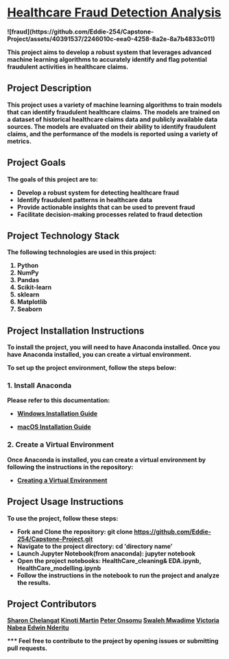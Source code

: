 <h1><u><b>Healthcare Fraud Detection Analysis<b></u></h1>
![fraud](https://github.com/Eddie-254/Capstone-Project/assets/40391537/2246010c-eea0-4258-8a2e-8a7b4833c011)

<p>This project aims to develop a robust system that leverages advanced machine learning algorithms to accurately identify and flag potential fraudulent activities in healthcare claims.</p>


## Project Description
This project uses a variety of machine learning algorithms to train models that can identify fraudulent healthcare claims. The models are trained on a dataset of historical healthcare claims data and publicly available data sources. The models are evaluated on their ability to identify fraudulent claims, and the performance of the models is reported using a variety of metrics.

## Project Goals
The goals of this project are to:
<ul>
<li>Develop a robust system for detecting healthcare fraud</li>
<li>Identify fraudulent patterns in healthcare data</li>
<li>Provide actionable insights that can be used to prevent fraud</li>
<li>Facilitate decision-making processes related to fraud detection</li>
</ul>


## Project Technology Stack
The following technologies are used in this project:
<ol>
<li>Python</li>
<li>NumPy</li>
<li>Pandas</li>
<li>Scikit-learn</li>
<li>sklearn</li>
<li>Matplotlib</li>
<li>Seaborn</li>
</ol>

## Project Installation Instructions

To install the project, you will need to have Anaconda installed. Once you have Anaconda installed, you can create a virtual environment.


To set up the project environment, follow the steps below:

### 1. Install Anaconda

Please refer to this documentation:

- [Windows Installation Guide](https://github.com/learn-co-curriculum/dsc-data-science-env-windows-installation.git)


- [macOS Installation Guide](https://github.com/learn-co-curriculum/dsc-data-science-env-mac-installation.git)


### 2. Create a Virtual Environment

Once Anaconda is installed, you can create a virtual environment by following the instructions in the repository:

- [Creating a Virtual Environment](https://github.com/learn-co-curriculum/dsc-data-science-env-config.git)



## Project Usage Instructions
To use the project, follow these steps:

- Fork and Clone the repository: git clone https://github.com/Eddie-254/Capstone-Project.git
- Navigate to the project directory: cd 'directory name'
- Launch Jupyter Notebook(from anaconda): jupyter notebook
- Open the project notebooks: HealthCare_cleaning& EDA.ipynb, HealthCare_modelling.ipynb
- Follow the instructions in the notebook to run the project and analyze the results.


## Project Contributors
[Sharon Chelangat](https://github.com/Chelangat-sharon) 
[Kinoti Martin](https://github.com/kinoti-m-martin) 
[Peter Onsomu](https://github.com/pkonsomu2020)
[Swaleh Mwadime](https://github.com/swalehmwadime) 
[Victoria Nabea](https://github.com/VikkieN)
[Edwin Nderitu](https://github.com/Eddie-254)

*** Feel free to contribute to the project by opening issues or submitting pull requests.


